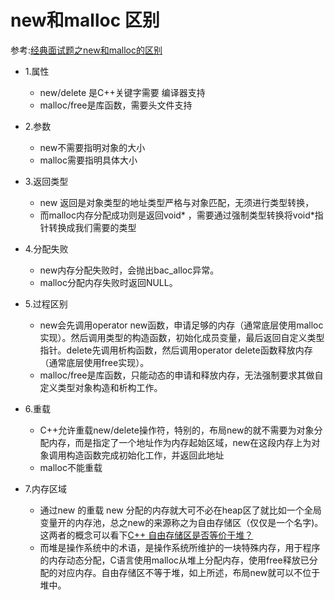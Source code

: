 new和malloc 区别
=========================
参考:[经典面试题之new和malloc的区别](https://blog.csdn.net/nie19940803/article/details/76358673)<br>
- 1.属性
    - new/delete 是C++关键字需要 编译器支持
    - malloc/free是库函数，需要头文件支持
- 2.参数
    - new不需要指明对象的大小
    - malloc需要指明具体大小
- 3.返回类型
    - new 返回是对象类型的地址类型严格与对象匹配，无须进行类型转换，
    - 而malloc内存分配成功则是返回void* ，需要通过强制类型转换将void*指针转换成我们需要的类型
- 4.分配失败
    - new内存分配失败时，会抛出bac_alloc异常。
    - malloc分配内存失败时返回NULL。
- 5.过程区别
    - new会先调用operator new函数，申请足够的内存（通常底层使用malloc实现）。然后调用类型的构造函数，初始化成员变量，最后返回自定义类型指针。delete先调用析构函数，然后调用operator delete函数释放内存（通常底层使用free实现）。
    - malloc/free是库函数，只能动态的申请和释放内存，无法强制要求其做自定义类型对象构造和析构工作。

- 6.重载
    - C++允许重载new/delete操作符，特别的，布局new的就不需要为对象分配内存，而是指定了一个地址作为内存起始区域，new在这段内存上为对象调用构造函数完成初始化工作，并返回此地址
    - malloc不能重载
- 7.内存区域
    - 通过new 的重载 new 分配的内存就大可不必在heap区了就比如一个全局变量开的内存池，总之new的来源称之为自由存储区（仅仅是一个名字)。这两者的概念可以看下[C++ 自由存储区是否等价于堆？](https://www.cnblogs.com/qg-whz/p/5060894.html)
    - 而堆是操作系统中的术语，是操作系统所维护的一块特殊内存，用于程序的内存动态分配，C语言使用malloc从堆上分配内存，使用free释放已分配的对应内存。自由存储区不等于堆，如上所述，布局new就可以不位于堆中。
    
    

